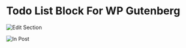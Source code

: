 # Todo List Block For WP Gutenberg

 ![Edit Section](https://i.imgur.com/YsP9HAd.png)
 
 ![In Post](https://i.imgur.com/mZNHgbJ.png)
